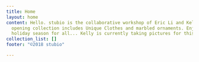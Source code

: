 ```yaml
---
title: Home
layout: home
content: Hello. stubio is the collaborative workshop of Eric Li and Kelly Tan. Our
  opening collection includes Unique Clothes and marbled ornaments. Enjoy!! A busy
  holiday season for all... Kelly is currently taking pictures for this site.
collection_list: []
footer: "©2018 stubio"

---
```


